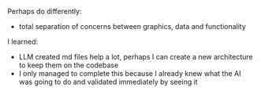 Perhaps do differently:
- total separation of concerns between graphics, data and functionality


I learned:
- LLM created md files help a lot, perhaps I can create a new architecture to keep them on the codebase
- I only managed to complete this because I already knew what the AI was going to do and validated immediately by seeing it
